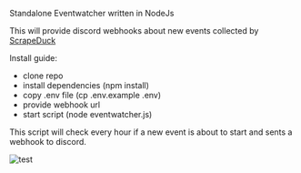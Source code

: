 Standalone Eventwatcher written in NodeJs

This will provide discord webhooks about new events collected by [ScrapeDuck](https://raw.githubusercontent.com/bigfoott/ScrapedDuck/data/events.json)

Install guide:

- clone repo
- install dependencies (npm install)
- copy .env file (cp .env.example .env)
- provide webhook url
- start script (node eventwatcher.js)

This script will check every hour if a new event is about to start and sents a webhook to discord.

![test](https://github.com/acocalypso/Eventwatcher-Standalone/blob/8a959bd0be4a0d56ab1de8fd8a979f293a5ec733/img/event.png)